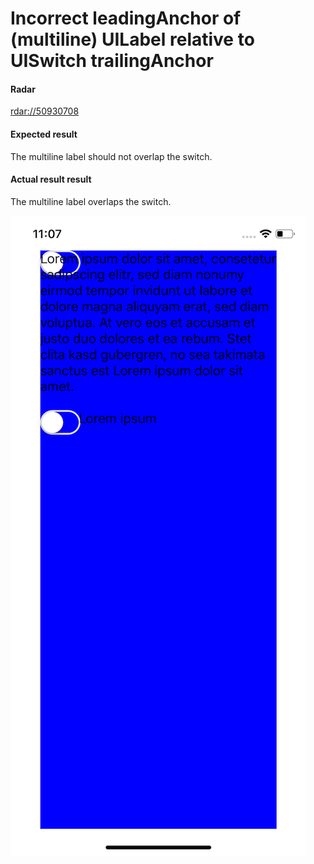 # Incorrect leadingAnchor of (multiline) UILabel relative to UISwitch trailingAnchor
#### Radar
[rdar://50930708](https://openradar.appspot.com/radar?id=5009945355354112)

#### Expected result
The multiline label should not overlap the switch.

#### Actual result result
The multiline label overlaps the switch.

![switch-label.png](https://raw.githubusercontent.com/Aw79/apple-radar/master/switch%2Blabel.png)
